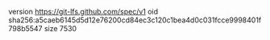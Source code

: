 version https://git-lfs.github.com/spec/v1
oid sha256:a5caeb6145d5d12e76200cd84ec3c120c1bea4d0c031fcce9998401f798b5547
size 7530
